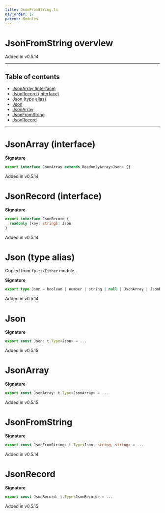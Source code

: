 ```yaml
---
title: JsonFromString.ts
nav_order: 17
parent: Modules
---
```


# JsonFromString overview

Added in v0.5.14

---

<h2 class="text-delta">Table of contents</h2>

- [JsonArray (interface)](#jsonarray-interface)
- [JsonRecord (interface)](#jsonrecord-interface)
- [Json (type alias)](#json-type-alias)
- [Json](#json)
- [JsonArray](#jsonarray)
- [JsonFromString](#jsonfromstring)
- [JsonRecord](#jsonrecord)

---

# JsonArray (interface)

**Signature**

```ts
export interface JsonArray extends ReadonlyArray<Json> {}
```

Added in v0.5.14

# JsonRecord (interface)

**Signature**

```ts
export interface JsonRecord {
  readonly [key: string]: Json
}
```

Added in v0.5.14

# Json (type alias)

Copied from `fp-ts/Either` module.

**Signature**

```ts
export type Json = boolean | number | string | null | JsonArray | JsonRecord
```

Added in v0.5.14

# Json

**Signature**

```ts
export const Json: t.Type<Json> = ...
```

Added in v0.5.15

# JsonArray

**Signature**

```ts
export const JsonArray: t.Type<JsonArray> = ...
```

Added in v0.5.15

# JsonFromString

**Signature**

```ts
export const JsonFromString: t.Type<Json, string, string> = ...
```

Added in v0.5.14

# JsonRecord

**Signature**

```ts
export const JsonRecord: t.Type<JsonRecord> = ...
```

Added in v0.5.15
